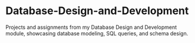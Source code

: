 # Database-Design-and-Development
Projects and assignments from my Database Design and Development module, showcasing database modeling, SQL queries, and schema design.
